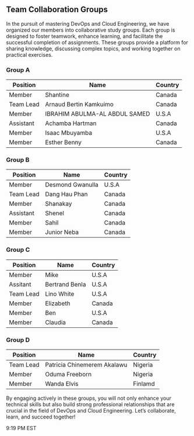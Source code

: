 ## Team Collaboration Groups

In the pursuit of mastering DevOps and Cloud Engineering, we have organized our members into collaborative study groups. 
Each group is designed to foster teamwork, enhance learning, and facilitate the successful completion of assignments. 
These groups provide a platform for sharing knowledge, discussing complex topics, and working together on practical exercises.

### Group A

| Position      | Name                               | Country     |
|---------------|------------------------------------|-------------|
| Member        | Shantine                           | Canada      |
|Team Lead      | Arnaud Bertin Kamkuimo             | Canada      |
| Member        | IBRAHIM ABULMA-AL ABDUL SAMED      | U.S.A       |
| Assistant     | Achamba Hartman                    | Canada      |
| Member        | Isaac Mbuyamba                     | U.S.A       |
| Member        | Esther Benny                       | Canada      |

### Group B

| Position      | Name                               | Country     |
|---------------|------------------------------------|-------------|
| Member        | Desmond Gwanulla                   | U.S.A       |
| Team Lead     | Dang Hau Phan                      | Canada      |
| Member        | Shanakay                           | Canada      |
| Assistant     | Shenel                             | Canada      |
| Member        | Sahil                              | Canada      |
| Member        | Junior Neba                        | Canada      |

### Group C

| Position      | Name                               | Country     |
|---------------|------------------------------------|-------------|
| Member        | Mike                               | U.S.A       |
| Assitant      | Bertrand Benla                     | U.S.A       |
| Team Lead     | Lino White                         | U.S.A       |
| Member        | Elizabeth                          | Canada      |
| Member        | Ben                                | U.S.A       |
| Member        | Claudia                            | Canada      |

### Group D

| Position      | Name                               | Country     |
|---------------|------------------------------------|-------------|
| Team Lead     | Patricia Chinemerem Akalawu        | Nigeria     |
| Member        | Oduma Freeborn                     | Nigeria     |
| Member        | Wanda Elvis                        | Finlamd     |



By engaging actively in these groups, you will not only enhance your technical skills but also build strong professional relationships that are 
crucial in the field of DevOps and Cloud Engineering. Let’s collaborate, learn, and succeed together!




9:19 PM EST 
